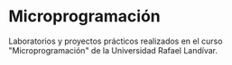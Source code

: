 # Microprogramación
Laboratorios y proyectos prácticos realizados en el curso "Microprogramación" de la Universidad Rafael Landívar.

